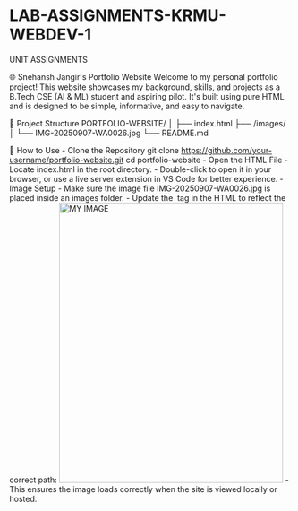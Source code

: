 # LAB-ASSIGNMENTS-KRMU-WEBDEV-1
UNIT ASSIGNMENTS

🌐 Snehansh Jangir's Portfolio Website
    Welcome to my personal portfolio project! This website showcases my background, skills, and projects as a B.Tech CSE 
    (AI & ML) student and aspiring pilot. It's built using pure HTML and is designed to be simple, informative, and easy to 
    navigate.

📁 Project Structure
      PORTFOLIO-WEBSITE/
      │
      ├── index.html
      ├── /images/
      │   └── IMG-20250907-WA0026.jpg
      └── README.md


🚀 How to Use
    - Clone the Repository
        git clone https://github.com/your-username/portfolio-website.git
    cd portfolio-website
    - Open the HTML File
    - Locate index.html in the root directory.
    - Double-click to open it in your browser, or use a live server extension in VS Code for better experience.
    - Image Setup
    - Make sure the image file IMG-20250907-WA0026.jpg is placed inside an images folder.
    - Update the <img> tag in the HTML to reflect the correct path:
    <img src="images/IMG-20250907-WA0026.jpg" alt="MY IMAGE" width="400px" height="500px">
    - This ensures the image loads correctly when the site is viewed locally or hosted.

